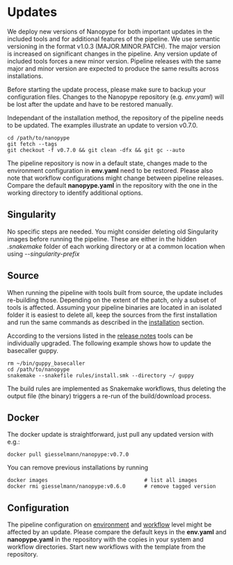 # Updates

We deploy new versions of Nanopype for both important updates in the included tools and for additional features of the pipeline. We use semantic versioning in the format v1.0.3 (MAJOR.MINOR.PATCH). The major version is increased on significant changes in the pipeline. Any version update of included tools forces a new minor version. Pipeline releases with the same major and minor version are expected to produce the same results across installations.

Before starting the update process, please make sure to backup your configuration files. Changes to the Nanopype repository (e.g. *env.yaml*) will be lost after the update and have to be restored manually.

Independant of the installation method, the repository of the pipeline needs to be updated. The examples illustrate an update to version v0.7.0.

```
cd /path/to/nanopype
git fetch --tags
git checkout -f v0.7.0 && git clean -dfx && git gc --auto
```

The pipeline repository is now in a default state, changes made to the environment configuration in **env.yaml** need to be restored. Please also note that workflow configurations might change between pipeline releases. Compare the default **nanopype.yaml** in the repository with the one in the working directory to identify additional options.


## Singularity

No specific steps are needed. You might consider deleting old Singularity images before running the pipeline. These are either in the hidden *.snakemake* folder of each working directory or at a common location when using *--singularity-prefix*


## Source

When running the pipeline with tools built from source, the update includes re-building those. Depending on the extent of the patch, only a subset of tools is affected. Assuming your pipeline binaries are located in an isolated folder it is easiest to delete all, keep the sources from the first installation and run the same commands as described in the [installation](installation/src.md) section.

According to the versions listed in the [release notes](release-notes.md) tools can be individually upgraded. The following example shows how to update the basecaller guppy.

```
rm ~/bin/guppy_basecaller
cd /path/to/nanopype
snakemake --snakefile rules/install.smk --directory ~/ guppy
```

The build rules are implemented as Snakemake workflows, thus deleting the output file (the binary) triggers a re-run of the build/download process.


## Docker

The docker update is straightforward, just pull any updated version with e.g.:

```
docker pull giesselmann/nanopype:v0.7.0
```

You can remove previous installations by running

```
docker images                               # list all images
docker rmi giesselmann/nanopype:v0.6.0      # remove tagged version
```


## Configuration

The pipeline configuration on [environment](installation/configuration.md) and [workflow](usage/general.md) level might be affected by an update. Please compare the default keys in the **env.yaml** and **nanopype.yaml** in the repository with the copies in your system and workflow directories. Start new workflows with the template from the repository.